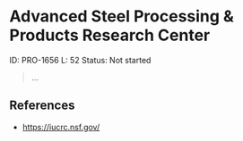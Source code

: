 # Advanced Steel Processing & Products Research Center

ID: PRO-1656
L: 52
Status: Not started

> …
> 

## References

- https://iucrc.nsf.gov/